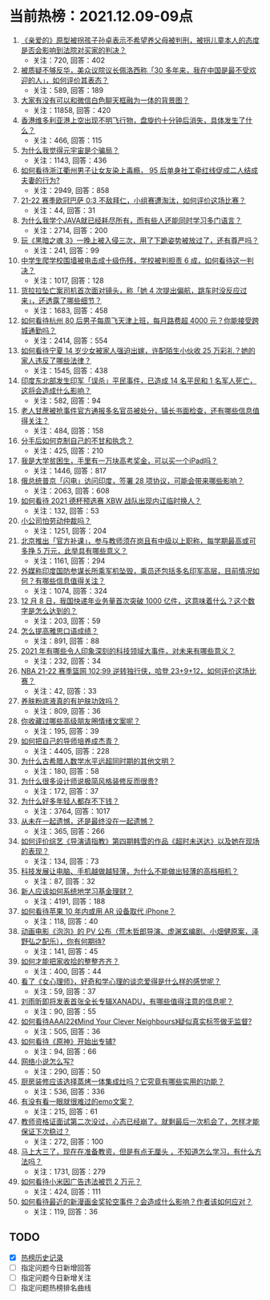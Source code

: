 # 当前热榜：2021.12.09-09点
1. [《亲爱的》原型被拐孩子孙卓表示不希望养父母被判刑，被拐儿童本人的态度是否会影响到法院对买家的判决？](https://www.zhihu.com/question/504614403)
    * 关注：720, 回答：402
2. [被质疑不够反华，美众议院议长佩洛西称「30 多年来，我在中国是最不受欢迎的人」，如何评价其表态？](https://www.zhihu.com/question/504617861)
    * 关注：589, 回答：189
3. [大家有没有可以和微信白色聊天框融为一体的背景图？](https://www.zhihu.com/question/379486356)
    * 关注：11858, 回答：420
4. [香港维多利亚港上空出现不明飞行物，盘旋约十分钟后消失，具体发生了什么？](https://www.zhihu.com/question/504502893)
    * 关注：466, 回答：115
5. [为什么我觉得元宇宙是个骗局？](https://www.zhihu.com/question/486678291)
    * 关注：1143, 回答：436
6. [如何看待浙江衢州男子让女友染上毒瘾， 95 后单身社工牵红线促成二人结成夫妻的行为?](https://www.zhihu.com/question/504149657)
    * 关注：2949, 回答：858
7. [21-22 赛季欧冠巴萨 0:3 不敌拜仁，小组赛遭淘汰，如何评价这场比赛？](https://www.zhihu.com/question/504671000)
    * 关注：44, 回答：31
8. [为什么我学个JAVA就已经耗尽所有，而有些人还能同时学习多门语言？](https://www.zhihu.com/question/485917018)
    * 关注：2714, 回答：200
9. [玩《黑暗之魂 3》一晚上被入侵三次，用了下跪姿势被放过了，还有尊严吗？](https://www.zhihu.com/question/504276721)
    * 关注：241, 回答：99
10. [中学生爬学校围墙被电击成十级伤残，学校被判担责 6 成，如何看待这一判决？](https://www.zhihu.com/question/504285573)
    * 关注：1017, 回答：128
11. [货拉拉坠亡案司机首次面对镜头，称「她 4 次提出偏航，跳车时没反应过来」，还透露了哪些细节？](https://www.zhihu.com/question/504483080)
    * 关注：1683, 回答：458
12. [如何看待杭州 80 后男子每周飞天津上班，每月路费超 4000 元？你能接受跨城通勤吗？](https://www.zhihu.com/question/504185148)
    * 关注：2414, 回答：554
13. [如何看待宁夏 14 岁少女被家人强迫出嫁，许配陌生小伙收 25 万彩礼？她的家人违反了哪些法律？](https://www.zhihu.com/question/504299525)
    * 关注：1545, 回答：438
14. [印度东北部发生印军「误杀」平民事件，已造成 14 名平民和 1 名军人死亡，这将会造成什么影响？](https://www.zhihu.com/question/503995155)
    * 关注：582, 回答：94
15. [老人甘蔗被抢事件官方通报多名官员被处分，镇长书面检查，还有哪些信息值得关注？](https://www.zhihu.com/question/504511879)
    * 关注：484, 回答：158
16. [分手后如何克制自己的不甘和执念？](https://www.zhihu.com/question/481485079)
    * 关注：425, 回答：210
17. [我是大学贫困生，手里有一万块高考奖金，可以买一个iPad吗？](https://www.zhihu.com/question/503963823)
    * 关注：1446, 回答：817
18. [俄总统普京「闪电」访问印度，签署 28 项协议，可能会带来哪些影响？](https://www.zhihu.com/question/504206641)
    * 关注：2063, 回答：608
19. [如何看待 2021 德杯预选赛 XBW 战队出现内讧临时换人？](https://www.zhihu.com/question/504373795)
    * 关注：132, 回答：53
20. [小公司怕劳动仲裁吗？](https://www.zhihu.com/question/496427382)
    * 关注：1251, 回答：204
21. [北京推出「官方补课」，参与教师须在岗且有中级以上职称，每学期最高或可多挣 5 万元，此举具有哪些意义？](https://www.zhihu.com/question/504447939)
    * 关注：1161, 回答：294
22. [外媒称印度国防参谋长所乘军机坠毁，乘员还包括多名印军高层，目前情况如何？有哪些信息值得关注？](https://www.zhihu.com/question/504589921)
    * 关注：1074, 回答：324
23. [12 月 8 日，我国快递年业务量首次突破 1000 亿件，这意味着什么？这个数字是怎么达到的？](https://www.zhihu.com/question/504457303)
    * 关注：203, 回答：59
24. [怎么提高雅思口语成绩？](https://www.zhihu.com/question/24431446)
    * 关注：891, 回答：88
25. [2021 年有哪些令人印象深刻的科技领域大事件，对未来有哪些意义？](https://www.zhihu.com/question/504381114)
    * 关注：232, 回答：34
26. [NBA 21-22 赛季篮网 102:99 逆转独行侠，哈登 23+9+12，如何评价这场比赛？](https://www.zhihu.com/question/504439476)
    * 关注：42, 回答：33
27. [养肤粉底液真的有护肤功效吗？](https://www.zhihu.com/question/52651133)
    * 关注：809, 回答：36
28. [你收藏过哪些高级朋友圈情绪文案呢？](https://www.zhihu.com/question/503937031)
    * 关注：195, 回答：39
29. [如何把自己的导师培养成杰青？](https://www.zhihu.com/question/496777871)
    * 关注：4405, 回答：228
30. [为什么古希腊人数学水平远超同时期的其他文明？](https://www.zhihu.com/question/502568337)
    * 关注：180, 回答：58
31. [为什么很多设计师说极简风格装修反而很贵?](https://www.zhihu.com/question/390205581)
    * 关注：172, 回答：37
32. [为什么好多年轻人都存不下钱？](https://www.zhihu.com/question/329037289)
    * 关注：3764, 回答：1017
33. [从未在一起遗憾，还是最终没在一起遗憾？](https://www.zhihu.com/question/502202231)
    * 关注：365, 回答：266
34. [如何评价综艺《导演请指教》第四期韩雪的作品《超时未送达》以及她在现场的表现？](https://www.zhihu.com/question/501879897)
    * 关注：134, 回答：73
35. [科技发展让电脑、手机越做越轻薄，为什么不能做出轻薄的高档相机？](https://www.zhihu.com/question/503537671)
    * 关注：87, 回答：32
36. [新人应该如何系统地学习基金理财？](https://www.zhihu.com/question/53743853)
    * 关注：4191, 回答：188
37. [如何看待苹果 10 年内或用 AR 设备取代 iPhone？](https://www.zhihu.com/question/502049957)
    * 关注：118, 回答：40
38. [动画电影《泡泡》的 PV 公布（荒木哲郎导演、虚渊玄编剧、小畑健原案，泽野弘之配乐），你有何期待?](https://www.zhihu.com/question/504260418)
    * 关注：141, 回答：45
39. [如何才能把家收拾的整整齐齐？](https://www.zhihu.com/question/501975401)
    * 关注：400, 回答：44
40. [看了《女心理师》，好奇和学心理的谈恋爱得是什么样的感觉呢？](https://www.zhihu.com/question/502797964)
    * 关注：59, 回答：37
41. [刘雨昕即将发表首张全长专辑XANADU，有哪些值得注意的信息呢？](https://www.zhihu.com/question/504042777)
    * 关注：90, 回答：55
42. [如何看待AAAI22《Mind Your Clever Neighbours》疑似真实标签做无监督?](https://www.zhihu.com/question/504163027)
    * 关注：505, 回答：36
43. [如何看待《原神》开始出专辅?](https://www.zhihu.com/question/502799790)
    * 关注：94, 回答：66
44. [网络小说怎么写?](https://www.zhihu.com/question/494524274)
    * 关注：290, 回答：50
45. [厨房装修应该选择蒸烤一体集成灶吗？它究竟有哪些实用的功能？](https://www.zhihu.com/question/496811832)
    * 关注：536, 回答：336
46. [有没有看一眼就很难过的emo文案？](https://www.zhihu.com/question/499942240)
    * 关注：215, 回答：61
47. [教师资格证面试第二次没过，心态已经崩了。就剩最后一次机会了，怎样才能保证下次稳过？](https://www.zhihu.com/question/376331691)
    * 关注：272, 回答：100
48. [马上大三了，现在在准备教资，但是有点无厘头 ，不知道怎么学习，有什么方法吗？](https://www.zhihu.com/question/408865891)
    * 关注：1731, 回答：279
49. [如何看待小米因广告违法被罚 2 万元？](https://www.zhihu.com/question/504049578)
    * 关注：424, 回答：111
50. [如何看待最近的新漫画金奖轮空事件？会造成什么影响？作者该如何应对？](https://www.zhihu.com/question/504010749)
    * 关注：119, 回答：36
## TODO
* [x] [热榜历史记录](hot_history/AllHot.md)
* [ ] 指定问题今日新增回答
* [ ] 指定问题今日新增关注
* [ ] 指定问题热榜排名曲线
